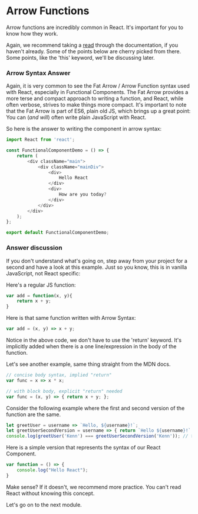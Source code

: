 # Arrow Functions

Arrow functions are incredibly common in React. It's important for you to know how they work.  

Again, we recommend taking a [read](https://developer.mozilla.org/en-US/docs/Web/JavaScript/Reference/Functions/Arrow_functions) through the documentation, if you haven't already. Some of the points below are cherry picked from there. Some points, like the 'this' keyword, we'll be discussing later.


### Arrow Syntax Answer 
Again, it is very common to see the Fat Arrow / Arrow Function syntax used with React, especially in Functional Components. The Fat Arrow provides a more terse and compact approach to writing a function, and React, while often verbose, strives to make things more compact. It's important to note that the Fat Arrow is part of ES6, plain old JS, which brings up a great point: You can (*and will*) often write plain JavaScript with React. 

So here is the answer to writing the component in arrow syntax:

```js
import React from 'react';

const FunctionalComponentDemo = () => {
    return (
        <div className="main">
            <div className="mainDiv">
                <div>
                    Hello React
                </div>
                <div>
                    How are you today?
                </div>
            </div>
        </div>
    );
};

export default FunctionalComponentDemo;
```


### Answer discussion
If you don't understand what's going on, step away from your project for a second and have a look at this example. Just so you know, this is in vanilla JavaScript, not React specific:

Here's a regular JS function:

```js
var add = function(x, y){
    return x + y;
}
```

Here is that same function written with Arrow Syntax: 
```js
var add = (x, y) => x + y;
```

Notice in the above code, we don't have to use the 'return' keyword. It's implicitly added when there is a one line/expression in the body of the function. 

Let's see another example, same thing straight from the MDN docs.
```js
// concise body syntax, implied "return"
var func = x => x * x;                  

// with block body, explicit "return" needed
var func = (x, y) => { return x + y; }; 
```

Consider the following example where the first and second version of the function are the same.

```js
let greetUser = username => `Hello, ${username}!`;
let greetUserSecondVersion = username => { return `Hello ${username}!` };
console.log(greetUser('Kenn') === greetUserSecondVersion('Kenn')); // true
```

Here is a simple version that represents the syntax of our React Component.
```js
var function = () => {
    console.log("Hello React");
}
```

Make sense? If it doesn't, we recommend more practice. You can't read React without knowing this concept.

Let's go on to the next module.